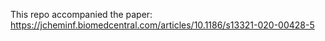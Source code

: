 This repo accompanied the paper:<br>
https://jcheminf.biomedcentral.com/articles/10.1186/s13321-020-00428-5
